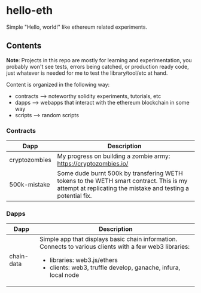 # hello-eth

Simple "Hello, world!" like ethereum related experiments. 


## Contents

__Note__: Projects in this repo are mostly for learning and experimentation, you probably won't see tests, errors being catched, or production ready code, just whatever is needed for me to test the library/tool/etc at hand.

Content is organized in the following way:
- contracts --> noteworthy solidity experiments, tutorials, etc
- dapps --> webapps that interact with the ethereum blockchain in some way
- scripts --> random scripts

### Contracts

| Dapp  | Description |
| ------------- | ------------- |
| cryptozombies | My progress on building a zombie army: https://cryptozombies.io/ |
| 500k-mistake | Some dude burnt 500k by transfering WETH tokens to the WETH smart contract. This is my attempt at replicating the mistake and testing a potential fix. |

### Dapps

| Dapp  | Description |
| ------------- | ------------- |
| chain-data  | Simple app that displays basic chain information. Connects to various clients with a few web3 libraries: <ul><li>libraries: web3.js/ethers</li><li>clients: web3, truffle develop, ganache, infura, local node</li>  |